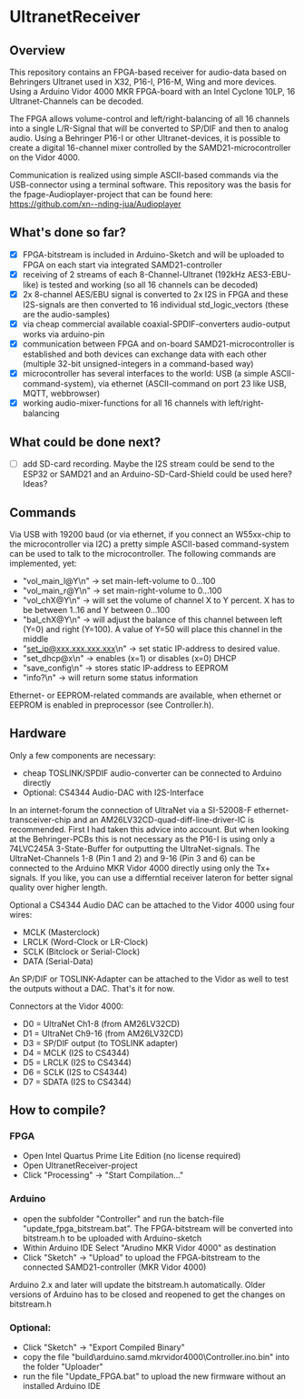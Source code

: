 

# UltranetReceiver

## Overview
This repository contains an FPGA-based receiver for audio-data based on Behringers Ultranet used in X32, P16-I, P16-M, Wing and more devices. Using a Arduino Vidor 4000 MKR FPGA-board with an Intel Cyclone 10LP, 16 Ultranet-Channels can be decoded.

The FPGA allows volume-control and left/right-balancing of all 16 channels into a single L/R-Signal that will be converted to SP/DIF and then to analog audio. Using a Behringer P16-I or other Ultranet-devices, it is possible to create a digital 16-channel mixer controlled by the SAMD21-microcontroller on the Vidor 4000.

Communication is realized using simple ASCII-based commands via the USB-connector using a terminal software. This repository was the basis for the fpage-Audioplayer-project that can be found here: https://github.com/xn--nding-jua/Audioplayer

## What's done so far?
* [x] FPGA-bitstream is included in Arduino-Sketch and will be uploaded to FPGA on each start via integrated SAMD21-controller
* [x] receiving of 2 streams of each 8-Channel-Ultranet (192kHz AES3-EBU-like) is tested and working (so all 16 channels can be decoded)
* [x] 2x 8-channel AES/EBU signal is converted to 2x I2S in FPGA and these I2S-signals are then converted to 16 individual std_logic_vectors (these are the audio-samples)
* [x] via cheap commercial available coaxial-SPDIF-converters audio-output works via arduino-pin
* [x] communication between FPGA and on-board SAMD21-microcontroller is established and both devices can exchange data with each other (multiple 32-bit unsigned-integers in a command-based way)
* [x] microcontroller has several interfaces to the world: USB (a simple ASCII-command-system), via ethernet (ASCII-command on port 23 like USB, MQTT, webbrowser)
* [x] working audio-mixer-functions for all 16 channels with left/right-balancing

## What could be done next?
* [ ] add SD-card recording. Maybe the I2S stream could be send to the ESP32 or SAMD21 and an Arduino-SD-Card-Shield could be used here? Ideas?

## Commands
Via USB with 19200 baud (or via ethernet, if you connect an W55xx-chip to the microcontroller via I2C) a pretty simple ASCII-based command-system can be used to talk to the microcontroller. The following commands are implemented, yet:
* "vol_main_l@Y\n" -> set main-left-volume to 0...100
* "vol_main_r@Y\n" -> set main-right-volume to 0...100
* "vol_chX@Y\n" -> will set the volume of channel X to Y percent. X has to be between 1..16 and Y between 0...100
* "bal_chX@Y\n" -> will adjust the balance of this channel between left (Y=0) and right (Y=100). A value of Y=50 will place this channel in the middle
* "set_ip@xxx.xxx.xxx.xxx\n" -> set static IP-address to desired value.
* "set_dhcp@x\n" -> enables (x=1) or disables (x=0) DHCP
* "save_config\n" -> stores static IP-address to EEPROM
* "info?\n" -> will return some status information

Ethernet- or EEPROM-related commands are available, when ethernet or EEPROM is enabled in preprocessor (see Controller.h).

## Hardware
Only a few components are necessary:
* cheap TOSLINK/SPDIF audio-converter can be connected to Arduino directly
* Optional: CS4344 Audio-DAC with I2S-Interface

In an internet-forum the connection of UltraNet via a SI-52008-F ethernet-transceiver-chip and an AM26LV32CD-quad-diff-line-driver-IC is recommended. First I had taken this advice into account. But when looking at the Behringer-PCBs this is not necessary as the P16-I is using only a 74LVC245A 3-State-Buffer for outputting the UltraNet-signals.
The UltraNet-Channels 1-8 (Pin 1 and 2) and 9-16 (Pin 3 and 6) can be connected to the Arduino MKR Vidor 4000 directly using only the Tx+ signals. If you like, you can use a differntial receiver lateron for better signal quality over higher length.

Optional a CS4344 Audio DAC can be attached to the Vidor 4000 using four wires:
* MCLK (Masterclock)
* LRCLK (Word-Clock or LR-Clock)
* SCLK (Bitclock or Serial-Clock)
* DATA (Serial-Data)

An SP/DIF or TOSLINK-Adapter can be attached to the Vidor as well to test the outputs without a DAC. That's it for now.

Connectors at the Vidor 4000:
* D0 = UltraNet Ch1-8 (from AM26LV32CD)
* D1 = UltraNet Ch9-16 (from AM26LV32CD)
* D3 = SP/DIF output (to TOSLINK adapter)
* D4 = MCLK (I2S to CS4344)
* D5 = LRCLK (I2S to CS4344)
* D6 = SCLK (I2S to CS4344)
* D7 = SDATA (I2S to CS4344)


## How to compile?
### FPGA
* Open Intel Quartus Prime Lite Edition (no license required)
* Open UltranetReceiver-project
* Click "Processing" -> "Start Compilation..."

### Arduino
* open the subfolder "Controller" and run the batch-file "update_fpga_bitstream.bat". The FPGA-bitstream will be converted into bitstream.h to be uploaded with Arduino-sketch
* Within Arduino IDE Select "Arudino MKR Vidor 4000" as destination
* Click "Sketch" -> "Upload" to upload the FPGA-bitstream to the connected SAMD21-controller (MKR Vidor 4000)

Arduino 2.x and later will update the bitstream.h automatically. Older versions of Arduino has to be closed and reopened to get the changes on bitstream.h

### Optional:
* Click "Sketch" -> "Export Compiled Binary"
* copy the file "build\arduino.samd.mkrvidor4000\Controller.ino.bin" into the folder "Uploader"
* run the file "Update_FPGA.bat" to upload the new firmware without an installed Arduino IDE
